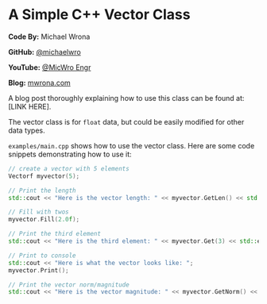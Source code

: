 # A Simple C++ Vector Class

**Code By:** Michael Wrona

**GitHub:** [@michaelwro](https://github.com/michaelwro)

**YouTube:** [@MicWro Engr](https://www.youtube.com/channel/UCIeZzuXHGm7zqSFvT8xGoIQ)

**Blog:** [mwrona.com](https://mwrona.com/)

A blog post thoroughly explaining how to use this class can be found at: [LINK HERE].

The vector class is for `float` data, but could be easily modified for other data types.

`examples/main.cpp` shows how to use the vector class. Here are some code snippets demonstrating how to use it:

```cpp
// create a vector with 5 elements
Vectorf myvector(5);

// Print the length
std::cout << "Here is the vector length: " << myvector.GetLen() << std::endl;

// Fill with twos
myvector.Fill(2.0f);

// Print the third element
std::cout << "Here is the third element: " << myvector.Get(3) << std::endl;

// Print to console
std::cout << "Here is what the vector looks like: ";
myvector.Print();

// Print the vector norm/magnitude
std::cout << "Here is the vector magnitude: " << myvector.GetNorm() << std::endl;
```
